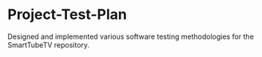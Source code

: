 # Project-Test-Plan
Designed and implemented various software testing methodologies for the SmartTubeTV repository.
